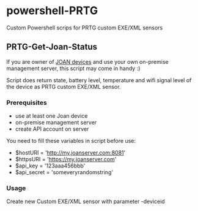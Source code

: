 # powershell-PRTG

Custom Powershell scrips for PRTG custom EXE/XML sensors

## PRTG-Get-Joan-Status

If you are owner of [JOAN devices](https://getjoan.com/products/) and use your own on-premise management server, this script may come in handy :)

Script does return state, battery level, temperature and wifi signal level of the device as PRTG custom EXE/XML sensor.

### Prerequisites

- use at least one Joan device
- on-premise management server
- create API account on server

You need to fill these variables in script before use:

- $hostURI = 'http://my.joanserver.com:8081'
- $httpsURI = 'https://my.joanserver.com'
- $api_key = '123aaa456bbb'
- $api_secret = 'someveryrandomstring'

### Usage

Create new Custom EXE/XML sensor with parameter -deviceid
